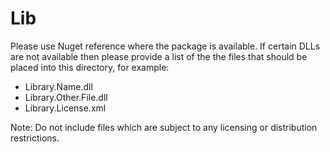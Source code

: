# Lib

Please use Nuget reference where the package is available. If certain DLLs are not available then please provide a list of the the files that should be placed into this directory, for example:

- Library.Name.dll
- Library.Other.File.dll
- Library.License.xml

Note: Do not include files which are subject to any licensing or distribution restrictions.
